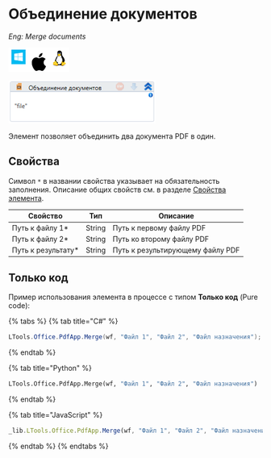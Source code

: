 # Объединение документов

*Eng: Merge documents*

![](../../../resources/activities/basic/pdf/image-100-1-1-1-1-1-1-1-2-36.png)

![](../../../resources/activities/basic/pdf/image-445.png)

Элемент позволяет объединить два документа PDF в один.

## Свойства
Символ `*` в названии свойства указывает на обязательность заполнения. Описание общих свойств см. в разделе [Свойства элемента](https://docs.primo-rpa.ru/primo-rpa/primo-studio/process/elements#svoistva-elementa).


| Свойство            | Тип    | Описание                         |
| ------------------- | ------ | -------------------------------- |
| Путь к файлу 1\*    | String | Путь к первому файлу PDF         |
| Путь к файлу 2\*    | String | Путь ко второму файлу PDF        |
| Путь к результату\* | String | Путь к результирующему файлу PDF |

## Только код

Пример использования элемента в процессе с типом **Только код** (Pure code):

{% tabs %}
{% tab title="C#" %}
```csharp
LTools.Office.PdfApp.Merge(wf, "Файл 1", "Файл 2", "Файл назначения");
```
{% endtab %}

{% tab title="Python" %}
```python
LTools.Office.PdfApp.Merge(wf, "Файл 1", "Файл 2", "Файл назначения")
```
{% endtab %}

{% tab title="JavaScript" %}
```javascript
_lib.LTools.Office.PdfApp.Merge(wf, "Файл 1", "Файл 2", "Файл назначения");
```
{% endtab %}
{% endtabs %}
